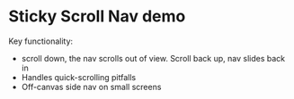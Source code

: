 Sticky Scroll Nav demo
=================

Key functionality:

- scroll down, the nav scrolls out of view. Scroll back up, nav slides back in
- Handles quick-scrolling pitfalls
- Off-canvas side nav on small screens
